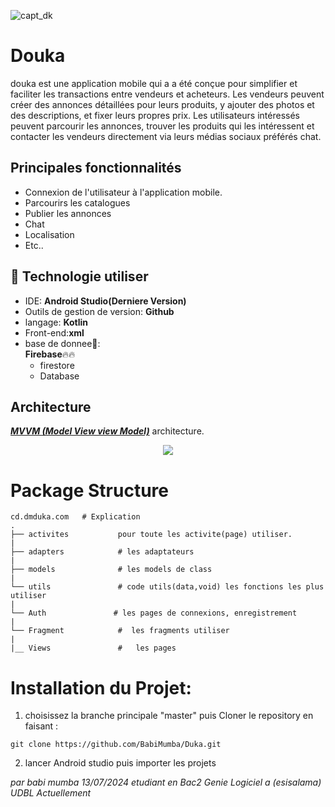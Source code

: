 ![capt_dk](https://github.com/user-attachments/assets/e34b1181-e8fc-4b49-9a14-4cf65c1fa09d)

# Douka
douka est une application mobile qui a a été conçue pour simplifier et faciliter les transactions entre vendeurs et acheteurs. Les vendeurs peuvent 
créer des annonces détaillées pour leurs produits, y ajouter des photos et des descriptions,
et fixer leurs propres prix. Les utilisateurs intéressés peuvent parcourir les annonces, 
trouver les produits qui les intéressent et contacter les vendeurs directement via leurs médias sociaux préférés chat.

## Principales fonctionnalités
* Connexion de l'utilisateur à l'application mobile.
* Parcourirs les catalogues
* Publier les annonces
* Chat
* Localisation
* Etc..

## 🚀 Technologie utiliser

*  IDE: **Android Studio(Derniere Version)**
*  Outils de gestion de version: **Github**
*  langage: **Kotlin**
*  Front-end:**xml**
*  base de donnee🏬:<br>
**Firebase**🔥🔥<br>
      - firestore<br>
      - Database
 ## Architecture
 [***MVVM (Model View view Model)***](https://learn.microsoft.com/fr-fr/windows/uwp/data-binding/data-binding-and-mvvm) architecture.

<p align="center">
  <img src="https://upload.wikimedia.org/wikipedia/commons/8/87/MVVMPattern.png" >
</p>


# Package Structure
    
    cd.dmduka.com   # Explication
    .
    ├── activites           pour toute les activite(page) utiliser. 
    |
    ├── adapters            # les adaptateurs             
    |
    ├── models              # les models de class
    |
    └── utils               # code utils(data,void) les fonctions les plus utiliser
    |
    └── Auth               # les pages de connexions, enregistrement
    |
    └── Fragment            #  les fragments utiliser
    |
    |__ Views               #   les pages 

  # Installation du Projet:

1. choisissez la branche principale "master" puis Cloner le repository en faisant :

```
git clone https://github.com/BabiMumba/Duka.git
```
2. lancer Android studio puis importer les projets

*par babi mumba
13/07/2024 etudiant en Bac2 Genie Logiciel a (esisalama) UDBL Actuellement*
